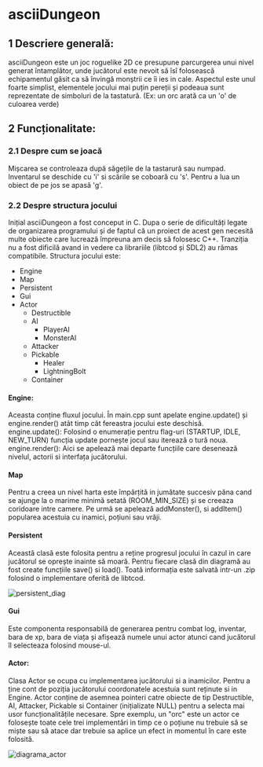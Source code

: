 # **asciiDungeon**

## 1 Descriere generală:
 asciiDungeon este un joc roguelike 2D ce presupune parcurgerea unui nivel generat întamplător, unde jucătorul este nevoit să îsî folosească echipamentul găsit ca să învingă monștrii ce îi ies in cale. 
 Aspectul este unul foarte simplist, elementele jocului mai puțin pereții și podeaua sunt reprezentate de simboluri de la tastatură. (Ex: un orc arată ca un 'o' de culoarea verde)

## 2 Funcționalitate:
### 2.1 Despre cum se joacă
 Mișcarea se controleaza după săgețile de la tastarură sau numpad. Inventarul se deschide cu 'i' si scările se coboară cu 's'. Pentru a lua un obiect de pe jos se apasă 'g'.
### 2.2 Despre structura jocului
 Inițial asciiDungeon a fost conceput in C. Dupa o serie de dificultăți legate de organizarea programului și de faptul că un proiect de acest gen necesită multe obiecte care lucrează împreuna am decis să folosesc C++. Tranziția nu a fost dificilă avand in vedere ca librariile (libtcod și SDL2) au rămas compatibile. Structura jocului este:
- Engine   
- Map
- Persistent
- Gui
- Actor
  - Destructible
  - AI
    - PlayerAI
    - MonsterAI
  - Attacker
  - Pickable
    - Healer
    - LightningBolt
  - Container
  
#### Engine:
Aceasta conține fluxul jocului. În main.cpp sunt apelate engine.update() și engine.render() atât timp căt fereastra jocului este deschisă. 
engine.update():
 Folosind o enumerație pentru flag-uri (STARTUP, IDLE, NEW_TURN) funcția update pornește jocul sau iterează o tură noua.
engine.render():
 Aici se apelează mai departe funcțiile care desenează nivelul, actorii si interfața jucătorului.

#### Map
Pentru a creea un nivel harta este împărțită in jumătate succesiv păna cand se ajunge la o marime minimă setată (ROOM_MIN_SIZE) și se creeaza coridoare intre camere. Pe urmă se apelează addMonster(), si addItem() popularea acestuia cu inamici, poțiuni sau vrăji. 

#### Persistent
Această clasă este folosita pentru a reține progresul jocului în cazul in care jucătorul se oprește inainte să moară. Pentru fiecare clasă din diagramă au fost create funcțiile save() si load(). Toată informația este salvată intr-un .zip folosind o implementare oferită de libtcod.

![persistent_diag](https://user-images.githubusercontent.com/23166665/104303507-d5b1d980-54d2-11eb-8236-b69933a044dc.png)

#### Gui
Este componenta responsabilă de generarea pentru combat log, inventar, bara de xp, bara de viața și afișează numele unui actor atunci cand jucătorul îl selecteaza folosind mouse-ul.

#### Actor:
Clasa Actor se ocupa cu implementarea jucătorului si a inamicilor. Pentru a ține cont de poziția jucătorului coordonatele acestuia sunt reținute si in Engine.
Actor conține de asemnea pointeri catre obiecte de tip Destructible, AI, Attacker, Pickable si Container (inițializate NULL) pentru a selecta mai usor funcționalitățile necesare.
Spre exemplu, un "orc" este un actor ce folosește toate cele trei implementări in timp ce o poțiune  nu trebuie să se miște sau să atace dar trebuie sa aplice un efect in momentul în care este folosită.

![diagrama_actor](https://user-images.githubusercontent.com/23166665/104309194-75bf3100-54da-11eb-9e0f-f38edbb64618.png)




